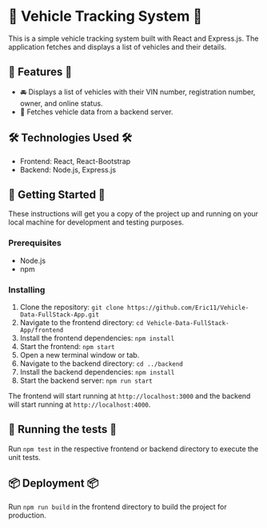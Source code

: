 # 🚗 Vehicle Tracking System 🚗

This is a simple vehicle tracking system built with React and Express.js. The application fetches and displays a list of vehicles and their details.

## 🌟 Features 🌟

- 🚘 Displays a list of vehicles with their VIN number, registration number, owner, and online status.
- 📡 Fetches vehicle data from a backend server.

## 🛠️ Technologies Used 🛠️

- Frontend: React, React-Bootstrap
- Backend: Node.js, Express.js

## 🚀 Getting Started 🚀

These instructions will get you a copy of the project up and running on your local machine for development and testing purposes.

### Prerequisites

- Node.js
- npm

### Installing

1. Clone the repository: `git clone https://github.com/Eric11/Vehicle-Data-FullStack-App.git`
2. Navigate to the frontend directory: `cd Vehicle-Data-FullStack-App/frontend`
3. Install the frontend dependencies: `npm install`
4. Start the frontend: `npm start`
5. Open a new terminal window or tab.
6. Navigate to the backend directory: `cd ../backend`
7. Install the backend dependencies: `npm install`
8. Start the backend server: `npm run start`

The frontend will start running at `http://localhost:3000` and the backend will start running at `http://localhost:4000`.

## 🧪 Running the tests 🧪

Run `npm test` in the respective frontend or backend directory to execute the unit tests.

## 📦 Deployment 📦

Run `npm run build` in the frontend directory to build the project for production.